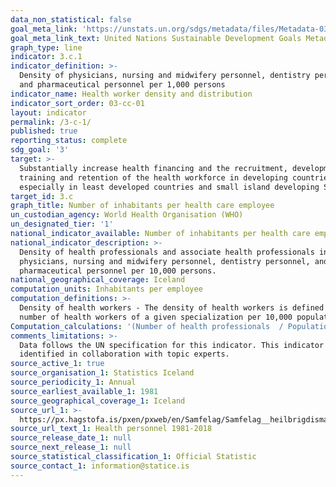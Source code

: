 ```yaml
---
data_non_statistical: false
goal_meta_link: 'https://unstats.un.org/sdgs/metadata/files/Metadata-03-0C-01.pdf'
goal_meta_link_text: United Nations Sustainable Development Goals Metadata (PDF 207 KB)
graph_type: line
indicator: 3.c.1
indicator_definition: >-
  Density of physicians, nursing and midwifery personnel, dentistry personnel,
  and pharmaceutical personnel per 1,000 persons
indicator_name: Health worker density and distribution
indicator_sort_order: 03-cc-01
layout: indicator
permalink: /3-c-1/
published: true
reporting_status: complete
sdg_goal: '3'
target: >-
  Substantially increase health financing and the recruitment, development,
  training and retention of the health workforce in developing countries,
  especially in least developed countries and small island developing States
target_id: 3.c
graph_title: Number of inhabitants per health care employee
un_custodian_agency: World Health Organisation (WHO)
un_designated_tier: '1'
national_indicator_available: Number of inhabitants per health care employee
national_indicator_description: >-
  Density of health professionals and associate health professionals including
  physicians, nursing and midwifery personnel, dentistry personnel, and
  pharmaceutical personnel per 10,000 persons.
national_geographical_coverage: Iceland
computation_units: Inhabitants per employee
computation_definitions: >-
  Density of health workers - The density of health workers is defined as the
  number of health workers of a given specialization per 10,000 population
Computation_calculations: '(Number of health professionals  / Population) * 10,000'
comments_limitations: >-
  Data follows the UN specification for this indicator. This indicator has been
  identified in collaboration with topic experts.
source_active_1: true
source_organisation_1: Statistics Iceland
source_periodicity_1: Annual
source_earliest_available_1: 1981
source_geographical_coverage_1: Iceland
source_url_1: >-
  https://px.hagstofa.is/pxen/pxweb/en/Samfelag/Samfelag__heilbrigdismal__heilbrigdisthjonusta/HEI04101.px
source_url_text_1: Health personnel 1981-2018
source_release_date_1: null
source_next_release_1: null
source_statistical_classification_1: Official Statistic
source_contact_1: information@statice.is
---
```

